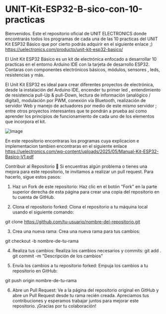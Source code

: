 # UNIT-Kit-ESP32-B-sico-con-10-practicas
Bienvenidos. Este el repositorio oficial de UNIT ELECTRONICS donde encontrarás todos los programas de cada una de las 10 practicas del UNIT Kit ESP32 Básico que por cierto podrás adquirir en el siguiente enlace ;) https://uelectronics.com/producto/unit-kit-esp32-basico/

El Unit Kit ESP32 Básico es un kit de electrónica enfocado a desarrollar 10 practicas en el entorno Arduino IDE con la tarjeta de desarrollo ESP32. Contaras con componentes electrónicos básicos, módulos, sensores , leds, resistencias y más.

El Unit Kit ESP32 es ideal para crear diferentes proyectos de electrónica, desde la instalación del Arduino IDE, encender tu primer led , entendimiento de resistencia pull-Up & pull-Down, lectura de información (analógico / digital), modulación por PWM, conexión vía Bluetooth, realización de servidor Web y manejo de actuadores por medio de este mismo servidor ; entre otros proyectos interesantes que te pondrán a prueba así como aprender los principios de funcionamiento de cada uno de los elementos que incorpora el kit.

![Image](https://github.com/user-attachments/assets/6fc03be4-9f29-4e1d-aff1-2c7ea2c024f6)

En este repositorio encontraras los programas cuya explicacion e implementacion tambien encontraras en el siguiente enlace https://uelectronics.com/wp-content/uploads/2025/05/Manual-Kit-ESP32-Basico-V1.pdf

Contribuir al Repositorio 🤗
Si encuentras algún problema o tienes una mejora para este repositorio, te invitamos a realizar un pull request. Para hacerlo, sigue estos pasos:

1. Haz un Fork de este repositorio: Haz clic en el botón "Fork" en la parte superior derecha de esta página para crear una copia del repositorio en tu cuenta de GitHub.

2. Clona el repositorio forked: Clona el repositorio a tu máquina local usando el siguiente comando:

git clone https://github.com/tu-usuario/nombre-del-repositorio.git

3. Crea una nueva rama: Crea una nueva rama para tus cambios:
   
git checkout -b nombre-de-tu-rama

4. Realiza tus cambios: Realiza los cambios necesarios y commits:
git add .
git commit -m "Descripción de los cambios"

5. Envía los cambios a tu repositorio forked: Empuja los cambios a tu repositorio en GitHub:
   
git push origin nombre-de-tu-rama

6. Abre un Pull Request: Ve a la página del repositorio original en GitHub y abre un Pull Request desde tu rama recién creada.
Apreciamos tus contribuciones y esperamos trabajar juntos para mejorar este repositorio. ¡Gracias por tu colaboración!
